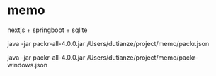 # memo

nextjs + springboot + sqlite


java -jar packr-all-4.0.0.jar /Users/dutianze/project/memo/packr.json


java -jar packr-all-4.0.0.jar /Users/dutianze/project/memo/packr-windows.json